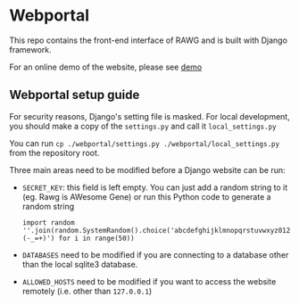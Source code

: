 # Webportal
This repo contains the front-end interface of RAWG and is built with Django framework.

For an online demo of the website, please see [demo](http://rawg.tony.tc)

## Webportal setup guide
For security reasons, Django's setting file is masked. For local development, you should make a copy of the `settings.py` and call it `local_settings.py`
  
You can run `cp ./webportal/settings.py ./webportal/local_settings.py` from the repository root.

Three main areas need to be modified before a Django website can be run:
* `SECRET_KEY`: this field is left empty. You can just add a random string to it (eg. Rawg is AWesome Gene) or run this Python code to generate a random string
  ```
  import random
  ''.join(random.SystemRandom().choice('abcdefghijklmnopqrstuvwxyz0123456789!@#$%^&*(-_=+)') for i in range(50))
  ```

* `DATABASES` need to be modified if you are connecting to a database other than the local sqlite3 database.

* `ALLOWED_HOSTS` need to be modified if you want to access the website remotely (i.e. other than `127.0.0.1`)
